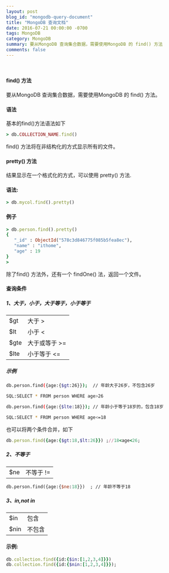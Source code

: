 ```yaml
---
layout: post
blog_id: "mongodb-query-document"
title: "MongoDB 查询文档"
date: 2016-07-21 00:00:00 -0700
tags: MongoDB
category: MongoDB
summary: 要从MongoDB 查询集合数据，需要使用MongoDB 的 find() 方法
comments: false
---
```

<br>

#### find() 方法

要从MongoDB 查询集合数据，需要使用MongoDB 的 find() 方法。

#### 语法

基本的find()方法语法如下

```ruby
> db.COLLECTION_NAME.find()
```

find() 方法将在非结构化的方式显示所有的文件。

#### pretty() 方法

结果显示在一个格式化的方式，可以使用 pretty() 方法.

#### 语法:

```ruby
> db.mycol.find().pretty()
```

#### 例子

```ruby
> db.person.find().pretty()
{
   "_id" : ObjectId("578c3d846775f085b5fea8ec"),
   "name" : "ithome",
   "age" : 19
}
>
```

除了find() 方法外，还有一个 findOne() 法，返回一个文件。


#### 查询条件

##### **1、大于，小于，大于等于，小于等于**

<table class="table table-bordered table-striped table-condensed"> 
    <tr> 
     <td>$gt</td> 
     <td>大于 > </td> 
    </tr>
	<tr> 
     <td>$lt</td> 
     <td>小于 < </td> 
    </tr>
	<tr> 
     <td>$gte</td> 
     <td>大于或等于 >= </td> 
    </tr>
	<tr> 
     <td>$lte</td> 
     <td>小于等于 <= </td>  
    </tr>
</table>

##### 示例

```bash
db.person.find({age:{$gt:26}});  // 年龄大于26岁，不包含26岁

SQL:SELECT * FROM person WHERE age>26
```

```bash
db.person.find({age:{$lte:18}}); // 年龄小于等于18岁的，包含18岁

SQL:SELECT * FROM person WHERE age<=18
```

也可以将两个条件合并，如下

```ruby
db.person.find({age:{$gt:18,$lt:26}}) ;//18<age<26;
```


##### **2、不等于**

<table class="table table-bordered table-striped table-condensed"> 
    <tr> 
     <td>$ne</td> 
     <td>不等于 != </td> 
    </tr>
</table>

```Perl
db.person.find({age:{$ne:18}})  ; // 年龄不等于18
```

##### **3、in,not in**

<table class="table table-bordered table-striped table-condensed"> 
    <tr> 
     <td>$in</td> 
     <td>包含</td> 
    </tr>
	<tr> 
     <td>$nin</td> 
     <td>不包含</td> 
    </tr>
</table>

#### 示例:

```ruby
db.collection.find({id:{$in:[1,2,3,4]}})
db.collection.find({id:{$nin:[1,2,3,4]}});
```

